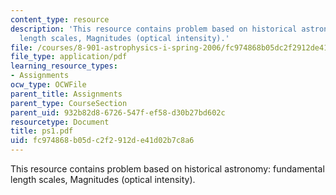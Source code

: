 ```yaml
---
content_type: resource
description: 'This resource contains problem based on historical astronomy: fundamental
  length scales, Magnitudes (optical intensity).'
file: /courses/8-901-astrophysics-i-spring-2006/fc974868b05dc2f2912de41d02b7c8a6_ps1.pdf
file_type: application/pdf
learning_resource_types:
- Assignments
ocw_type: OCWFile
parent_title: Assignments
parent_type: CourseSection
parent_uid: 932b82d8-6726-547f-ef58-d30b27bd602c
resourcetype: Document
title: ps1.pdf
uid: fc974868-b05d-c2f2-912d-e41d02b7c8a6
---
```

This resource contains problem based on historical astronomy: fundamental length scales, Magnitudes (optical intensity).

